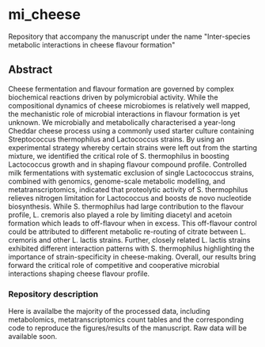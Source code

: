 # mi_cheese
Repository that accompany the manuscript under the name "Inter-species metabolic interactions in cheese flavour formation"

## Abstract
Cheese fermentation and flavour formation are governed by complex biochemical reactions driven by polymicrobial activity. While the compositional dynamics of cheese microbiomes is relatively well mapped, the mechanistic role of microbial interactions in flavour formation is yet unknown. We microbially and metabolically characterised a year-long Cheddar cheese process using a commonly used starter culture containing Streptococcus thermophilus and Lactococcus strains. By using an experimental strategy whereby certain strains were left out from the starting mixture, we identified the critical role of S. thermophilus in boosting Lactococcus growth and in shaping flavour compound profile. Controlled milk fermentations with systematic exclusion of single Lactococcus strains, combined with genomics, genome-scale metabolic modelling, and metatranscriptomics, indicated that proteolytic activity of S. thermophilus relieves nitrogen limitation for Lactococcus and boosts de novo nucleotide biosynthesis. While S. thermophilus had large contribution to the flavour profile, L. cremoris also played a role by limiting diacetyl and acetoin formation which leads to off-flavour when in excess. This off-flavour control could be attributed to different metabolic re-routing of citrate between L. cremoris and other L. lactis strains. Further, closely related L. lactis strains exhibited different interaction patterns with S. thermophilus highlighting the importance of strain-specificity in cheese-making. Overall, our results bring forward the critical role of competitive and cooperative microbial interactions shaping cheese flavour profile.

### Repository description
Here is availalbe the majority of the processed data, including metabolomics, metatranscriptomics count tables and the corresponding code to reproduce the figures/results of the manuscript. Raw data will be available soon. 
